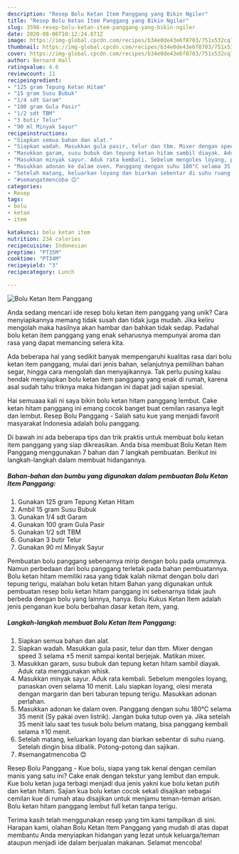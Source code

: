 ```yaml
---
description: "Resep Bolu Ketan Item Panggang yang Bikin Ngiler"
title: "Resep Bolu Ketan Item Panggang yang Bikin Ngiler"
slug: 3598-resep-bolu-ketan-item-panggang-yang-bikin-ngiler
date: 2020-08-06T10:12:24.871Z
image: https://img-global.cpcdn.com/recipes/b34e0de43e6f8703/751x532cq70/bolu-ketan-item-panggang-foto-resep-utama.jpg
thumbnail: https://img-global.cpcdn.com/recipes/b34e0de43e6f8703/751x532cq70/bolu-ketan-item-panggang-foto-resep-utama.jpg
cover: https://img-global.cpcdn.com/recipes/b34e0de43e6f8703/751x532cq70/bolu-ketan-item-panggang-foto-resep-utama.jpg
author: Bernard Hall
ratingvalue: 4.6
reviewcount: 11
recipeingredient:
- "125 gram Tepung Ketan Hitam"
- "15 gram Susu Bubuk"
- "1/4 sdt Garam"
- "100 gram Gula Pasir"
- "1/2 sdt TBM"
- "3 butir Telur"
- "90 ml Minyak Sayur"
recipeinstructions:
- "Siapkan semua bahan dan alat."
- "Siapkan wadah. Masukkan gula pasir, telur dan tbm. Mixer dengan speed 3 selama ±5 menit sampai kental berjejak. Matikan mixer."
- "Masukkan garam, susu bubuk dan tepung ketan hitam sambil diayak. Aduk rata menggunakan whisk."
- "Masukkan minyak sayur. Aduk rata kembali. Sebelum mengoles loyang, panaskan oven selama 10 menit. Lalu siapkan loyang, olesi merata dengan margarin dan beri taburan tepung terigu. Masukkan adonan perlahan."
- "Masukkan adonan ke dalam oven. Panggang dengan suhu 180°C selama 35 menit (Sy pakai oven listrik). Jangan buka tutup oven ya. Jika setelah 35 menit lalu saat tes tusuk bolu belum matang, bisa panggang kembali selama ±10 menit."
- "Setelah matang, keluarkan loyang dan biarkan sebentar di suhu ruang. Setelah dingin bisa dibalik. Potong-potong dan sajikan."
- "#semangatmencoba 😊"
categories:
- Resep
tags:
- bolu
- ketan
- item

katakunci: bolu ketan item 
nutrition: 234 calories
recipecuisine: Indonesian
preptime: "PT35M"
cooktime: "PT34M"
recipeyield: "3"
recipecategory: Lunch

---
```



![Bolu Ketan Item Panggang](https://img-global.cpcdn.com/recipes/b34e0de43e6f8703/751x532cq70/bolu-ketan-item-panggang-foto-resep-utama.jpg)

Anda sedang mencari ide resep bolu ketan item panggang yang unik? Cara menyiapkannya memang tidak susah dan tidak juga mudah. Jika keliru mengolah maka hasilnya akan hambar dan bahkan tidak sedap. Padahal bolu ketan item panggang yang enak seharusnya mempunyai aroma dan rasa yang dapat memancing selera kita.

Ada beberapa hal yang sedikit banyak mempengaruhi kualitas rasa dari bolu ketan item panggang, mulai dari jenis bahan, selanjutnya pemilihan bahan segar, hingga cara mengolah dan menyajikannya. Tak perlu pusing kalau hendak menyiapkan bolu ketan item panggang yang enak di rumah, karena asal sudah tahu triknya maka hidangan ini dapat jadi sajian spesial.

Hai semuaaa kali ni saya bikin bolu ketan hitam panggang lembut. Cake ketan hitam panggang ini emang cocok banget buat cemilan rasanya legit dan lembut. Resep Bolu Panggang - Salah satu kue yang menjadi favorit masyarakat Indonesia adalah bolu panggang.


Di bawah ini ada beberapa tips dan trik praktis untuk membuat bolu ketan item panggang yang siap dikreasikan. Anda bisa membuat Bolu Ketan Item Panggang menggunakan 7 bahan dan 7 langkah pembuatan. Berikut ini langkah-langkah dalam membuat hidangannya.

<!--inarticleads1-->

##### Bahan-bahan dan bumbu yang digunakan dalam pembuatan Bolu Ketan Item Panggang:

1. Gunakan 125 gram Tepung Ketan Hitam
1. Ambil 15 gram Susu Bubuk
1. Gunakan 1/4 sdt Garam
1. Gunakan 100 gram Gula Pasir
1. Gunakan 1/2 sdt TBM
1. Gunakan 3 butir Telur
1. Gunakan 90 ml Minyak Sayur


Pembuatan bolu panggang sebenarnya mirip dengan bolu pada umumnya. Namun perbedaan dari bolu panggang terletak pada bahan pembuatannya. Bolu ketan hitam memiliki rasa yang tidak kalah nikmat dengan bolu dari tepung terigu, malahan bolu ketan hitam Bahan yang digunakan untuk pembuatan resep bolu ketan hitam panggang ini sebenarnya tidak jauh berbeda dengan bolu yang lainnya, hanya. Bolu Kukus Ketan Item adalah jenis penganan kue bolu berbahan dasar ketan item, yang. 

<!--inarticleads2-->

##### Langkah-langkah membuat Bolu Ketan Item Panggang:

1. Siapkan semua bahan dan alat.
1. Siapkan wadah. Masukkan gula pasir, telur dan tbm. Mixer dengan speed 3 selama ±5 menit sampai kental berjejak. Matikan mixer.
1. Masukkan garam, susu bubuk dan tepung ketan hitam sambil diayak. Aduk rata menggunakan whisk.
1. Masukkan minyak sayur. Aduk rata kembali. Sebelum mengoles loyang, panaskan oven selama 10 menit. Lalu siapkan loyang, olesi merata dengan margarin dan beri taburan tepung terigu. Masukkan adonan perlahan.
1. Masukkan adonan ke dalam oven. Panggang dengan suhu 180°C selama 35 menit (Sy pakai oven listrik). Jangan buka tutup oven ya. Jika setelah 35 menit lalu saat tes tusuk bolu belum matang, bisa panggang kembali selama ±10 menit.
1. Setelah matang, keluarkan loyang dan biarkan sebentar di suhu ruang. Setelah dingin bisa dibalik. Potong-potong dan sajikan.
1. #semangatmencoba 😊


Resep Bolu Panggang - Kue bolu, siapa yang tak kenal dengan cemilan manis yang satu ini? Cake enak dengan tekstur yang lembut dan empuk. Kue bolu ketan juga terbagi menjadi dua jenis yakni kue bolu ketan putih dan ketan hitam. Sajian kua bolu ketan cocok sekali disajikan sebagai cemilan kue di rumah atau disajikan untuk menjamu teman-teman arisan. Bolu ketan hitam panggang lembut full ketan tanpa terigu. 

Terima kasih telah menggunakan resep yang tim kami tampilkan di sini. Harapan kami, olahan Bolu Ketan Item Panggang yang mudah di atas dapat membantu Anda menyiapkan hidangan yang lezat untuk keluarga/teman ataupun menjadi ide dalam berjualan makanan. Selamat mencoba!
